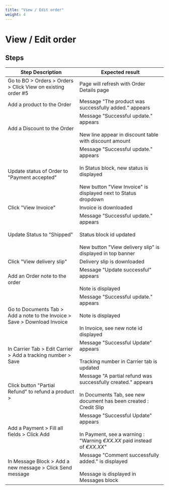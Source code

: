 ```yaml
---
title: "View / Edit order"
weight: 4
---
```


# View / Edit order
## Steps
| Step Description | Expected result |
| ----- | ----- |
| Go to BO > Orders > Orders > Click View on existing order #5 | Page will refresh with Order Details page |
| Add a product to the Order | Message "The product was successfully added." appears |
| Add a Discount to the Order | Message "Successful update." appears<br><br>New line appear in discount table with discount amount |
| Update status of Order to "Payment accepted" | Message "Successful update." appears<br><br>In Status block, new status is displayed<br><br>New button "View Invoice" is displayed next to Status dropdown |
| Click "View Invoice" | Invoice is downloaded |
| Update Status to "Shipped" | Message "Successful update." appears<br><br>Status block id updated<br><br>New button "View delivery slip" is displayed in top banner |
| Click "View delivery slip" | Delivery slip is downloaded |
| Add an Order note to the order | Message "Update successful" appears<br><br>Note is displayed |
| Go to Documents Tab > Add a note to the Invoice > Save > Download Invoice | Message "Successful update." appears<br><br>Note is displayed<br><br>In Invoice, see new note id displayed |
| In Carrier Tab > Edit Carrier > Add a tracking number > Save | Message "Successful Update" appears<br><br>Tracking number in Carrier tab is updated |
| Click button "Partial Refund" to refund a product > | Message "A partial refund was successfully created." appears<br><br>In Documents Tab, see new document has been created : Credit Slip |
| Add a Payment > Fill all fields > Click Add | Message "Successful Update" appears<br><br>In Payment, see a warning : "Warning *€XX.XX* paid instead of *€XX.XX"* |
| In Message Block > Add a new message > Click Send message | Message "Comment successfully added." is displayed<br><br>Message is displayed in Messages block |
